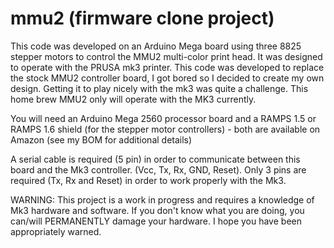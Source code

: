 # mmu2 (firmware clone project)
          
This code was developed on an Arduino Mega board using three 8825 stepper motors to control the MMU2 multi-color print head. 
It was designed to operate with the PRUSA mk3 printer.  This code was developed to replace the stock MMU2 controller board, I got bored so I decided to create my own design.  Getting it to play nicely with the mk3 was quite a challenge.  This home brew MMU2 only will operate with the MK3 currently.

You will need an Arduino Mega 2560 processor board and a RAMPS 1.5 or RAMPS 1.6 shield (for the stepper motor controllers) - both are available on Amazon (see my BOM for additional details)

A serial cable is required (5 pin) in order to communicate between this board and the Mk3 controller.  (Vcc, Tx, Rx, GND, Reset).  Only 3 pins are required (Tx, Rx and Reset) in order to work properly with the Mk3.


WARNING:  This project is a work in progress and requires a knowledge of Mk3 hardware and software.  If you don't know what you 
          are doing, you can/will PERMANENTLY damage your hardware.  I hope you have been appropriately warned.
